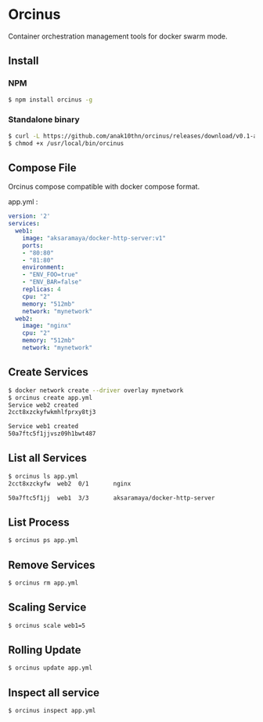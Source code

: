 # Orcinus
Container orchestration management tools for docker swarm mode.

## Install
### NPM
```bash
$ npm install orcinus -g
```
### Standalone binary
```bash
$ curl -L https://github.com/anak10thn/orcinus/releases/download/v0.1-alpha2/orcinus-linux-x86_64.bin -o /usr/local/bin/orcinus
$ chmod +x /usr/local/bin/orcinus
```

## Compose File
Orcinus compose compatible with docker compose format.

app.yml :
```yaml
version: '2'
services:
  web1:
    image: "aksaramaya/docker-http-server:v1"
    ports:
    - "80:80"
    - "81:80"
    environment:
    - "ENV_FOO=true"
    - "ENV_BAR=false"
    replicas: 4
    cpu: "2"
    memory: "512mb"
    network: "mynetwork"
  web2:
    image: "nginx"
    cpu: "2"
    memory: "512mb"
    network: "mynetwork"
```

## Create Services
```bash
$ docker network create --driver overlay mynetwork
$ orcinus create app.yml
Service web2 created
2cct8xzckyfwkmhlfprxy8tj3

Service web1 created
50a7ftc5f1jjvsz09h1bwt487
```

## List all Services
```bash
$ orcinus ls app.yml
2cct8xzckyfw  web2  0/1       nginx  

50a7ftc5f1jj  web1  3/3       aksaramaya/docker-http-server
```

## List Process
```bash
$ orcinus ps app.yml
```

## Remove Services
```bash
$ orcinus rm app.yml
```

## Scaling Service
```bash
$ orcinus scale web1=5
```

## Rolling Update
```bash
$ orcinus update app.yml
```

## Inspect all service
```bash
$ orcinus inspect app.yml
```
